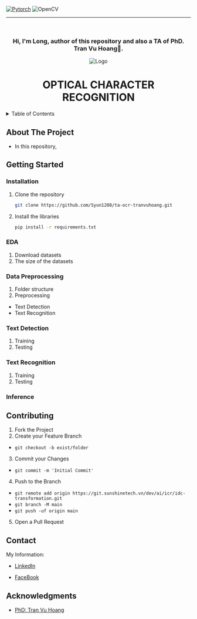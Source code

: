 [![Pytorch](https://img.shields.io/badge/PyTorch-EE4C2C?style=for-the-badge&logo=pytorch&logoColor=white)][1]
![OpenCV](https://img.shields.io/badge/OpenCV-27338e?style=for-the-badge&logo=OpenCV&logoColor=white)


[1]: https://pytorch.org

[2]: https://www.facebook.com/syun128

[3]: https://wandb.ai/site

[4]: https://fastapi.tiangolo.com/

[5]: https://github.com/Syun1208

[6]: https://join.skype.com/invite/x3bJIhveDnae

[7]: https://git.sunshinetech.vn/dev/ai/icr/idc-transformation.git

[8]: https://www.linkedin.com/in/syun-cet


---
<!-- PROJECT LOGO -->
<br />
<div align="center">
    <h3>Hi, I'm Long, author of this repository and also a TA of PhD. Tran Vu Hoang🚀.</h3>
<a>
    <img src="image/315110985_534092584937812_6201874043567503082_n.png" alt="Logo" width="" height="">
</a>
<h1 align="center">OPTICAL CHARACTER RECOGNITION</h1>
</div>



<!-- TABLE OF CONTENTS -->
<details>
  <summary>Table of Contents</summary>
  <ol>
    <li>
      <a href="#about-the-project">About The Project</a>
    </li>
    <li>
      <a href="#getting-started">Getting Started</a>
        <ul>
            <li><a href="#installation">Installation</a></li>
            <li><a href="#eda">EDA</a></li>
            <li><a href="#data-preprocessing">Data Preprocessing</a></li>
            <li><a href="#text-detection">Text Detection</a></li>
            <li><a href="#text-recognition">Text Recognition</a></li>
            <li><a href="#inference">Inference</a></li>
        </ul>
    </li>
    <li><a href="#roadmap">Roadmap</a></li>
    <li><a href="#contributing">Contributing</a></li>
    <li><a href="#contact">Contact</a></li>
  </ol>
</details>



<!-- ABOUT THE PROJECT -->

## About The Project
* In this repository, 

<!-- GETTING STARTED -->

## Getting Started

### Installation

1. Clone the repository
    ```sh
    git clone https://github.com/Syun1208/ta-ocr-tranvuhoang.git
    ```
2. Install the libraries
   ```sh
   pip install -r requirements.txt
   ```

### EDA
1. Download datasets
2. The size of the datasets
### Data Preprocessing
1. Folder structure
2. Preprocessing
* Text Detection
* Text Recognition
### Text Detection
1. Training
2. Testing
### Text Recognition
1. Training
2. Testing
### Inference



<!-- CONTRIBUTING -->

## Contributing

1. Fork the Project
2. Create your Feature Branch

* `git checkout -b exist/folder`

3. Commit your Changes

* `git commit -m 'Initial Commit'`

4. Push to the Branch

* `git remote add origin https://git.sunshinetech.vn/dev/ai/icr/idc-transformation.git`
* `git branch -M main`
* `git push -uf origin main`

5. Open a Pull Request

<!-- CONTACT -->

## Contact

My Information:
- [LinkedIn](https://www.linkedin.com/in/syun-cet/)

- [FaceBook](https://www.facebook.com/syun128/)


<!-- ACKNOWLEDGMENTS -->

## Acknowledgments

* [PhD: Tran Vu Hoang](https://www.facebook.com/tranvuhoang.1803)
